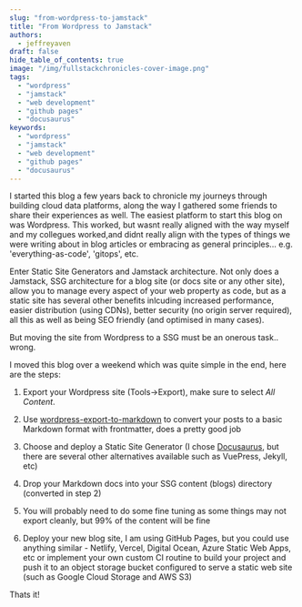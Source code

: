 ```yaml
---
slug: "from-wordpress-to-jamstack"
title: "From Wordpress to Jamstack"
authors:	
  - jeffreyaven
draft: false
hide_table_of_contents: true
image: "/img/fullstackchronicles-cover-image.png"
tags: 
  - "wordpress"
  - "jamstack"
  - "web development"
  - "github pages"
  - "docusaurus"
keywords:	
  - "wordpress"
  - "jamstack"
  - "web development"
  - "github pages"
  - "docusaurus"
---
```


I started this blog a few years back to chronicle my journeys through building cloud data platforms, along the way I gathered some friends to share their experiences as well.  The easiest platform to start this blog on was Wordpress.  This worked, but wasnt really aligned with the way myself and my collegues worked,and didnt really align with the types of things we were writing about in blog articles or embracing as general principles... e.g. 'everything-as-code', 'gitops', etc.  

Enter Static Site Generators and Jamstack architecture.  Not only does a Jamstack, SSG architecture for a blog site (or docs site or any other site), allow you to manage every aspect of your web property as code, but as a static site has several other benefits inlcuding increased performance, easier distribution (using CDNs), better security (no origin server required), all this as well as being SEO friendly (and optimised in many cases).  

But moving the site from Wordpress to a SSG must be an onerous task.. wrong.  

I moved this blog over a weekend which was quite simple in the end, here are the steps:  

1. Export your Wordpress site (Tools->Export), make sure to select *All Content*.  

2. Use [wordpress-export-to-markdown](https://github.com/lonekorean/wordpress-export-to-markdown) to convert your posts to a basic Markdown format with frontmatter, does a pretty good job

3. Choose and deploy a Static Site Generator (I chose [Docusaurus](https://docusaurus.io/), but there are several other alternatives available such as VuePress, Jekyll, etc)  

4. Drop your Markdown docs into your SSG content (blogs) directory (converted in step 2)  

5. You will probably need to do some fine tuning as some things may not export cleanly, but 99% of the content will be fine  

6. Deploy your new blog site, I am using GitHub Pages, but you could use anything similar - Netlify, Vercel, Digital Ocean, Azure Static Web Apps, etc or implement your own custom CI routine to build your project and push it to an object storage bucket configured to serve a static web site (such as Google Cloud Storage and AWS S3)  


Thats it!  